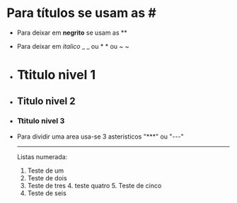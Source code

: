 # Para títulos se usam as # #

* Para deixar em **negrito** se usam as **

* Para deixar em _italico_ _ _ ou * * ou ~ ~

* # Ttitulo nivel 1
* ## Titulo nivel 2
* ### Ttitulo nivel 3

* Para dividir uma area usa-se 3 asteristicos "***" ou "---"

  ***

  Listas numerada:

  1. Teste de um
  2. Teste de dois
  3. Teste de tres
     4.  teste quatro
     5.  Teste de cinco
  5. Teste de seis
